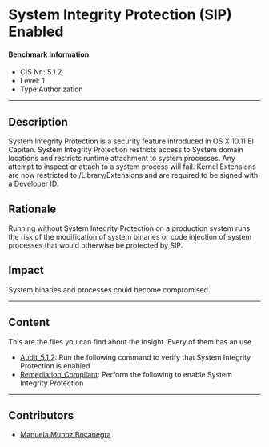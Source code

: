 # System Integrity Protection (SIP) Enabled
#### Benchmark Information
- CIS Nr.: 5.1.2
- Level: 1
- Type:Authorization
------------------------
## Description

System Integrity Protection is a security feature introduced in OS X 10.11 El Capitan. System Integrity Protection restricts access to System domain locations and restricts runtime attachment to system processes. Any attempt to inspect or attach to a system process will fail. Kernel Extensions are now restricted to /Library/Extensions and are required to be signed with a Developer ID.

## Rationale

Running without System Integrity Protection on a production system runs the risk of the modification of system binaries or code injection of system processes that would otherwise be protected by SIP.

## Impact

System binaries and processes could become compromised.

---
## Content
This are the files you can find about the Insight. Every of them has an use 
* [Audit_5.1.2](https://github.com/apfelwerk/JamfProtectInsights/blob/8713820ad52c248d8fa4127ee17f6e48f38257ad/AuthorizationType/CIS_5.5_Keychain%20Automatically%20Locked%20When%20Computer%20Sleeps/Audit_5.5.sh): Run the following command to verify that System Integrity Protection is enabled
* [Remediation_Compliant](https://github.com/apfelwerk/JamfProtectInsights/blob/8713820ad52c248d8fa4127ee17f6e48f38257ad/AuthorizationType/CIS_5.5_Keychain%20Automatically%20Locked%20When%20Computer%20Sleeps/Remediation_Compliant.sh): Perform the following to enable System Integrity Protection
------------------------------------------------------------------------------------------------------------------------------------------------------------------------------------------------------------------------------------------------------------------------------------------------------------------------------
## Contributors
* [Manuela Munoz Bocanegra](https://github.com/manuelamunoz)


